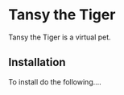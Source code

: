 # Tansy the Tiger

Tansy the Tiger is a virtual pet.

## Installation

To install do the following....


